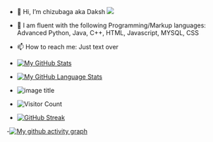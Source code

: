 - 👋 Hi, I’m chizubaga aka Daksh
![](https://github.com/README.md/https://www.bing.com/images/search?view=detailV2&ccid=hQR3%2ftCL&id=DF10FB0CB9404A9D2AAE3F3FA078CD4A215A5FF6&thid=OIP.hQR3_tCL_phZgIK80wnOcAHaFj&mediaurl=https%3a%2f%2fcdn.dribbble.com%2fusers%2f1292677%2fscreenshots%2f6139167%2favento.gif&exph=600&expw=800&q=coding+gif+joma+tech&simid=607996541665943381&FORM=IRPRST&ck=299AB07792DA18729A13F6614CEECB67&selectedIndex=60)
- 🌱 I am fluent with the following Programming/Markup languages:
     Advanced Python,
     Java, 
     C++, 
     HTML, 
     Javascript, 
     MYSQL, 
     CSS
     
- 📫 How to reach me: Just text over
- [![My GitHub Stats](https://github-readme-stats.vercel.app/api/?username=Chizubaga&count_private=true&theme=tokyonight&showicons=true)]()
- [![My GitHub Language Stats](https://github-readme-stats.vercel.app/api/top-langs/?username=Chizubaga&langs_count=5&theme=tokyonight)]()
- ![image title](https://rushter.com/counter.svg)

- ![Visitor Count](https://profile-counter.glitch.me/Chizubaga/count.svg)

- [![GitHub Streak](http://github-readme-streak-stats.herokuapp.com?user=Chizubaga&theme=dark&background=000000)](https://git.io/streak-stats)

-[![My github activity graph](https://github-readme-activity-graph.vercel.app/graph?username=Chizubaga)](https://github.com/Chizubaga/github-readme-activity-graph)


<!---
Chizubaga/Chizubaga is a ✨ special ✨ repository because its `README.md` (this file) appears on your GitHub profile.
You can click the Preview link to take a look at your changes.
--->
